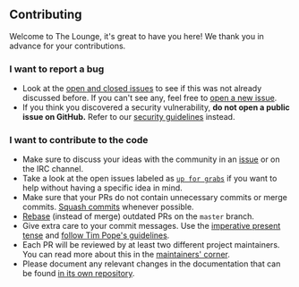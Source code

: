 ## Contributing

Welcome to The Lounge, it's great to have you here! We thank you in advance for
your contributions.

### I want to report a bug

- Look at the [open and closed
  issues](https://github.com/thelounge/lounge/issues?q=is%3Aissue) to see if
  this was not already discussed before. If you can't see any, feel free to
  [open a new issue](https://github.com/thelounge/lounge/issues/new).
- If you think you discovered a security vulnerability, **do not open a public
  issue on GitHub.** Refer to our [security guidelines](SECURITY.md) instead.

### I want to contribute to the code

- Make sure to discuss your ideas with the community in an
  [issue](https://github.com/thelounge/lounge/issues) or on the IRC channel.
- Take a look at the open issues labeled as [`up for grabs`](https://github.com/thelounge/lounge/issues?q=is%3Aopen%20is%3Aissue%20label%3A%22up%20for%20grabs%22)
  if you want to help without having a specific idea in mind.
- Make sure that your PRs do not contain unnecessary commits or merge commits.
  [Squash commits](https://git-scm.com/book/en/v2/Git-Tools-Rewriting-History)
  whenever possible.
- [Rebase](https://git-scm.com/book/en/v2/Git-Branching-Rebasing) (instead of
  merge) outdated PRs on the `master` branch.
- Give extra care to your commit messages. Use the [imperative present
  tense](https://git-scm.com/book/ch5-2.html#Commit-Guidelines) and [follow Tim
  Pope's guidelines](http://tbaggery.com/2008/04/19/a-note-about-git-commit-messages.html).
- Each PR will be reviewed by at least two different project maintainers. You
  can read more about this in the [maintainers'
corner](https://github.com/thelounge/lounge/wiki/Maintainers'-corner).
- Please document any relevant changes in the documentation that can be found
  [in its own repository](https://github.com/thelounge/thelounge.chat).
